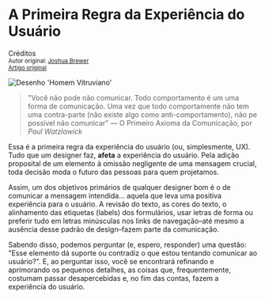 A Primeira Regra da Experiência do Usuário
=============================================================
Créditos<br/>
<small>Autor original: [Joshua Brewer](http://jbrewer.me/)<br/>[Artigo original](http://52weeksofux.com/post/320399665/the-first-rule-of-ux)</small>

![Desenho 'Homem Vitruviano'](http://media.tumblr.com/tumblr_kvuazyOTu01qz7ace.jpg "Desenho 'Homem Vitruviano'")

> "Você não pode não comunicar. Todo comportamento é um uma forma de comunicação. Uma vez que todo comportamente não tem uma contra-parte (não existe algo como anti-comportamento), não pe possível não comunicar" &mdash; O Primeiro Axioma da Comunicação, por *Paul Watzlawick*

Essa é a primeira regra da experiência do usuário (ou, simplesmente, UX). Tudo que um designer faz, **afeta** a experiência do usuário. Pela adição proposital de um elemento à omissão negligente de uma mensagem crucial, toda decisão moda o futuro das pessoas para quem projetamos.

Assim, um dos objetivos primários de qualquer designer bom é o de comunicar a mensagem intendida... aquela que leva uma positiva experiência para o usuário. A revisão do texto, as cores do texto, o alinhamento das etiquetas (labels) dos formulários, usar letras de forma ou preferir tudo em letras minúsculas nos links de navegação&ndash;até mesmo a ausência desse padrão de design&ndash;fazem parte da comunicação.

Sabendo disso, podemos perguntar (e, espero, responder) uma questão: "Esse elemento dá suporte ou contradiz o que estou tentando comunicar ao usuário?". E, ao perguntar isso, você se encontrará refinando e aprimorando os pequenos detalhes, as coisas que, frequentemente, costumam passar desapercebidas e, no fim das contas, fazem a experiência do usuário.
